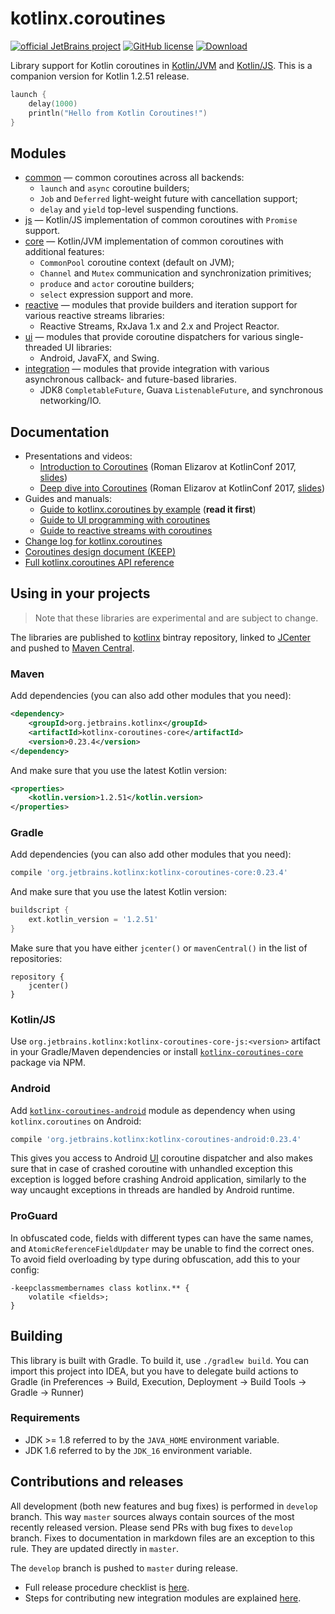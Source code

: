# kotlinx.coroutines 

[![official JetBrains project](http://jb.gg/badges/official.svg)](https://confluence.jetbrains.com/display/ALL/JetBrains+on+GitHub)
[![GitHub license](https://img.shields.io/badge/license-Apache%20License%202.0-blue.svg?style=flat)](http://www.apache.org/licenses/LICENSE-2.0)
[![Download](https://api.bintray.com/packages/kotlin/kotlinx/kotlinx.coroutines/images/download.svg?version=0.23.4) ](https://bintray.com/kotlin/kotlinx/kotlinx.coroutines/0.23.4)

Library support for Kotlin coroutines in
[Kotlin/JVM](core/README.md) and
[Kotlin/JS](js/README.md).
This is a companion version for Kotlin 1.2.51 release.

```kotlin
launch {
    delay(1000)
    println("Hello from Kotlin Coroutines!")
}
```

## Modules

* [common](common/README.md) &mdash; common coroutines across all backends:
  * `launch` and `async` coroutine builders;
  * `Job` and `Deferred` light-weight future with cancellation support;
  * `delay` and `yield` top-level suspending functions.
* [js](js/README.md) &mdash; Kotlin/JS implementation of common coroutines with `Promise` support.
* [core](core/README.md) &mdash; Kotlin/JVM implementation of common coroutines with additional features:
  * `CommonPool` coroutine context (default on JVM);
  * `Channel` and `Mutex` communication and synchronization primitives;
  * `produce` and `actor` coroutine builders;
  * `select` expression support and more.
* [reactive](reactive/README.md) &mdash; modules that provide builders and iteration support for various reactive streams libraries:
  * Reactive Streams, RxJava 1.x and 2.x and Project Reactor. 
* [ui](ui/README.md) &mdash; modules that provide coroutine dispatchers for various single-threaded UI libraries:
  * Android, JavaFX, and Swing.
* [integration](integration/README.md) &mdash; modules that provide integration with various asynchronous callback- and future-based libraries.
  * JDK8 `CompletableFuture`, Guava `ListenableFuture`, and synchronous networking/IO.

## Documentation

* Presentations and videos:
   * [Introduction to Coroutines](https://www.youtube.com/watch?v=_hfBv0a09Jc) (Roman Elizarov at KotlinConf 2017, [slides](https://www.slideshare.net/elizarov/introduction-to-coroutines-kotlinconf-2017))
   * [Deep dive into Coroutines](https://www.youtube.com/watch?v=YrrUCSi72E8) (Roman Elizarov at KotlinConf 2017, [slides](https://www.slideshare.net/elizarov/deep-dive-into-coroutines-on-jvm-kotlinconf-2017))
* Guides and manuals: 
  * [Guide to kotlinx.coroutines by example](coroutines-guide.md) (**read it first**)
  * [Guide to UI programming with coroutines](ui/coroutines-guide-ui.md)
  * [Guide to reactive streams with coroutines](reactive/coroutines-guide-reactive.md)
* [Change log for kotlinx.coroutines](CHANGES.md)
* [Coroutines design document (KEEP)](https://github.com/Kotlin/kotlin-coroutines/blob/master/kotlin-coroutines-informal.md)
* [Full kotlinx.coroutines API reference](http://kotlin.github.io/kotlinx.coroutines)
 
## Using in your projects

> Note that these libraries are experimental and are subject to change.

The libraries are published to [kotlinx](https://bintray.com/kotlin/kotlinx/kotlinx.coroutines) bintray repository,
linked to [JCenter](https://bintray.com/bintray/jcenter?filterByPkgName=kotlinx.coroutines) and 
pushed to [Maven Central](https://search.maven.org/#search%7Cga%7C1%7Cg%3Aorg.jetbrains.kotlinx%20a%3Akotlinx-coroutines*).

### Maven

Add dependencies (you can also add other modules that you need):

```xml
<dependency>
    <groupId>org.jetbrains.kotlinx</groupId>
    <artifactId>kotlinx-coroutines-core</artifactId>
    <version>0.23.4</version>
</dependency>
```

And make sure that you use the latest Kotlin version:

```xml
<properties>
    <kotlin.version>1.2.51</kotlin.version>
</properties>
```

### Gradle

Add dependencies (you can also add other modules that you need):

```groovy
compile 'org.jetbrains.kotlinx:kotlinx-coroutines-core:0.23.4'
```

And make sure that you use the latest Kotlin version:

```groovy
buildscript {
    ext.kotlin_version = '1.2.51'
}
```

Make sure that you have either `jcenter()` or `mavenCentral()` in the list of repositories:

```
repository {
    jcenter()
}
```

### Kotlin/JS

Use `org.jetbrains.kotlinx:kotlinx-coroutines-core-js:<version>` artifact in your Gradle/Maven dependencies 
or install [`kotlinx-coroutines-core`](https://www.npmjs.com/package/kotlinx-coroutines-core) package via NPM. 

### Android

Add [`kotlinx-coroutines-android`](ui/kotlinx-coroutines-android)
module as dependency when using `kotlinx.coroutines` on Android:

```groovy
compile 'org.jetbrains.kotlinx:kotlinx-coroutines-android:0.23.4'
```

This gives you access to Android [UI](https://kotlin.github.io/kotlinx.coroutines/kotlinx-coroutines-android/kotlinx.coroutines.android/-u-i.html)
coroutine dispatcher and also makes sure that in case of crashed coroutine with unhandled exception this
exception is logged before crashing Android application, similarly to the way uncaught exceptions in 
threads are handled by Android runtime. 

### ProGuard

In obfuscated code, fields with different types can have the same names,
and `AtomicReferenceFieldUpdater` may be unable to find the correct ones.
To avoid field overloading by type during obfuscation, add this to your config:

```
-keepclassmembernames class kotlinx.** {
    volatile <fields>;
}
```

## Building 

This library is built with Gradle. To build it, use `./gradlew build`. 
You can import this project into IDEA, but you have to delegate build actions
to Gradle (in Preferences -> Build, Execution, Deployment -> Build Tools -> Gradle -> Runner)

### Requirements

* JDK >= 1.8 referred to by the `JAVA_HOME` environment variable.
* JDK 1.6 referred to by the `JDK_16` environment variable.

## Contributions and releases

All development (both new features and bug fixes) is performed in `develop` branch. 
This way `master` sources always contain sources of the most recently released version.
Please send PRs with bug fixes to `develop` branch.
Fixes to documentation in markdown files are an exception to this rule. They are updated directly in `master`.
                                                                          
The `develop` branch is pushed to `master` during release.

* Full release procedure checklist is [here](RELEASE.md).
* Steps for contributing new integration modules are explained [here](integration/README.md#Contributing).

